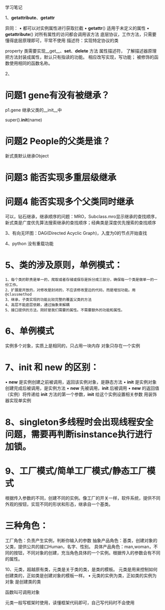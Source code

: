 学习笔记

1、__getattribute__、__getattr__

异同：
• 都可以对实例属性进行获取拦截
• __getattr__() 适用于未定义的属性
• __getattribute__()  对所有属性的访问都会调用该方法
底层协议，工作方法，只需要懂得底层原理即可，平常不使用
描述符：实现特定协议的类


property 类需要实现__get__、__set__、__delete__ 方法
属性描述符，  了解描述器原理
把方法封装成属性，默认只有指读的功能。
相应改写实现，写功能；
被修饰的函数使用相同的函数名称。

2、
# 问题1 gene有没有被继承？
p1.gene
继承父类的__init__中

super().__init__(name)
# 问题2 People的父类是谁？
新式类默认继承Object
# 问题3 能否实现多重层级继承

# 问题4 能否实现多个父类同时继承

可以，钻石继承，继承顺序的问题：MRO，Subclass.mro显示继承的查找顺序，新式类是广度优先算法搜索继承的查找顺序；经典类是深度优先搜索的查找顺序

3、有向无环图：DAG(Directed Acyclic Graph)，入度为0的节点开始查找

4、python 没有重载功能

# 5、类的涉及原则，单例模式：
    1、每个类的职责是单一的，爬取或者存储或保存是拆分成三部分，确保每一个类是做单一的一份工作。
    2、扩展是开放的，对修改是封闭的，不应该修改里边的代码，而是增加功能。用@classmethod
    3、继承，子类实现的功能比较完整的覆盖父类的方法
    4、高层不能底层依赖，通过抽象来解耦
    5、接口提供的方法，刚好是我们需要的属性。不需要额外的功能和属性。

# 6、单例模式
实例多个对象，实质上是相同的，只占用一块内存
对象只存在一个实例


# 7、__init__ 和 __new__ 的区别：
• __new__ 是实例创建之前被调用，返回该实例对象，是静态方法
• __init__ 是实例对象创建完成后被调用，是实例方法
• __new__ 先被调用，__init__ 后被调用
• __new__ 的返回值（实例）将传递给 __init__ 方法的第一个参数，__init__ 给这个实例设置相关参数
用装饰器实现单实例

# 8、singleton多线程时会出现线程安全问题，需要再判断isinstance执行进行加锁。

# 9、工厂模式/简单工厂模式/静态工厂模式
根据传入参数的不同，创建不同的实例。像工厂的开关一样，软件系统，提供不同外观的按钮，实现不同的形状和形态，继承自一个基类。

# 三种角色：
工厂角色：负责产生实例，判断你输入的参数
抽象产品角色：基类，创建对象的父类，提供公共的接口Human，名字、性别。
具体产品角色：man,woman，不同的按钮，不同对象的创建，充当角色具体的一个实例。根据传入的参数会有不同的属性。


10、元类，超越原有类，元类是关于类的类，是类的模板。
元类是用来控制如何创建类的，正如类是创建对象的模板一样。
• 元类的实例为类，正如类的实例为对象
是创建类的类

函数叫可调用对象


元类一般写框架时使用，读懂框架代码即可，自己写代码时不会使用








